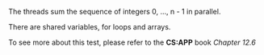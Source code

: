 The threads sum the sequence of integers 0, ..., n - 1 in parallel.

There are shared variables, for loops and arrays.

To see more about this test, please refer to the **CS:APP** book _Chapter 12.6_
